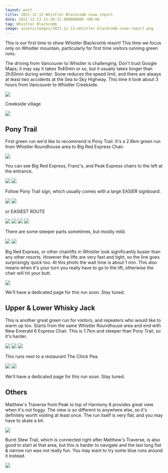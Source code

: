 ```yaml
---
layout: post
title: 2021-12-13 Whistler Blackcomb snow report
date: 2021-12-13 21:20:31.000000000 +00:00
tag: Whistler Blackcomb
image: assets/images/2021-12-13-whistler-blackcomb-snow-report.png
---
```


This is our first time to show Whistler Blackcomb resort! This time we focus only on Whistler mountain, particularly for first time visitors running green runs.

The driving from Vancouver to Whistler is challenging. Don't trust Google Maps; it may say it takes 1h40min or so, but it usually takes longer than 2h30min during winter. Snow reduces the speed limit, and there are always at least two accidents at the Sea to Sky Highway. This time it took about 3 hours from Vancouver to Whistler Creekside.

![](/assets/images/2021-12-13-traffic.jpg)

Creekside village

![](/assets/images/2021-12-13-creekside.jpg)

## Pony Trail

First green run we'd like to recommend is Pony Trail. It's a 2.6km green run from Whistler Roundhouse area to Big Red Express Chair.

![](/assets/images/2021-12-13-vlcsnap-2022-01-08-12h23m39s802.png)

You can see Big Red Express, Franz's, and Peak Express chairs to the left at the entrance.

![](/assets/images/2021-12-13-pony-trail.jpg)
![](/assets/images/2021-12-13-vlcsnap-2022-01-08-12h25m26s022.png)

Follow Pony Trail sign, which usually comes with a large EASIER signboard.

![](/assets/images/2021-12-13-vlcsnap-2022-01-08-12h25m53s352.png)
![](/assets/images/2021-12-13-vlcsnap-2022-01-08-12h26m09s672.png)

or EASIEST ROUTE

![](/assets/images/2021-12-13-vlcsnap-2022-01-08-12h26m23s734.png)
![](/assets/images/2021-12-13-vlcsnap-2022-01-08-12h27m05s319.png)
![](/assets/images/2021-12-13-vlcsnap-2022-01-08-12h27m53s776.png)
![](/assets/images/2021-12-13-vlcsnap-2022-01-08-12h28m31s728.png)

There are some steeper parts sometimes, but mostly mild.

![](/assets/images/2021-12-13-vlcsnap-2022-01-08-12h28m43s684.png)
![](/assets/images/2021-12-13-vlcsnap-2022-01-08-12h29m19s010.png)

Big Red Express, or other chairlifts in Whistler look significantly busier than any other resorts. However the lifts are very fast and tight, so the line goes surprisingly quick too. At this photo the wait time is about 1 min. This also means when it's your turn you really have to go to the lift, otherwise the chair will hit your butt.

![](/assets/images/2021-12-13-vlcsnap-2022-01-08-12h29m40s747.png)

We'll have a dedicated page for this run soon. Stay tuned.

## Upper & Lower Whisky Jack

This is another great green run for visitors, and repeaters who would like to warm up too. Starts from the same Whistler Roundhouse area and end with New Emerald 6 Express Chair. This is 1.7km and steeper than Pony Trail, so it's harder.

![](/assets/images/2021-12-13-vlcsnap-2022-01-08-12h31m43s158.png)
![](/assets/images/2021-12-13-vlcsnap-2022-01-08-12h32m45s958.png)
![](/assets/images/2021-12-13-vlcsnap-2022-01-08-12h33m49s230.png)

This runs next to a restaurant The Chick Pea.

![](/assets/images/2021-12-13-vlcsnap-2022-01-08-12h34m34s257.png)
![](/assets/images/2021-12-13-vlcsnap-2022-01-08-12h34m55s468.png)

We'll have a dedicated page for this run soon. Stay tuned.

## Others

Matthew's Traverse from Peak to top of Harmony 6 provides great view when it's not foggy. The view is so different to anywhere else, so it's definitely worth visiting at least once. The run itself is very flat, and you may have to skate a bit.

![](/assets/images/2021-12-13-matthews-traverse.jpg)

Burnt Stew Trail, which is connected right after Matthew's Traverse, is also good to start at that area, but this is harder to navigate and the last long flat & narrow run was not really fun. You may want to try some blue runs around it instead.

![](/assets/images/2021-12-13-burnt-stew-trail.jpg)
